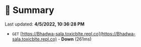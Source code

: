 # 📖 Summary
Last updated: **4/5/2022, 10:36:28 PM**

- `GET` [https://Bhadwa-sala.toxicblte.repl.co](https://Bhadwa-sala.toxicblte.repl.co) - **Down** (261ms)
